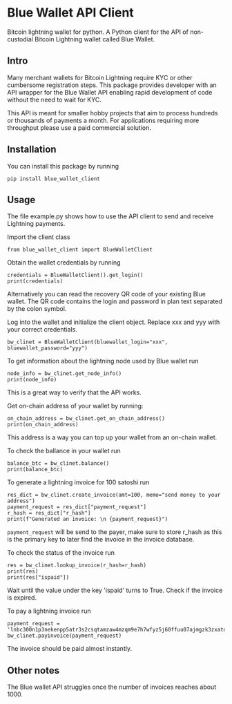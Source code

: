 # Blue Wallet API Client
Bitcoin lightning wallet for python. A Python client for the API of non-custodial Bitcoin Lightning wallet called Blue Wallet.

## Intro

Many merchant wallets for Bitcoin Lightning require KYC or other cumbersome registration steps. This package provides developer 
with an API wrapper for the Blue Wallet API enabling rapid development of code without the need to wait for KYC.

This API is meant for smaller hobby projects that aim to process hundreds or thousands of payments a month. For applications requiring more throughput please use a paid commercial solution.

## Installation

You can install this package by running 
```
pip install blue_wallet_client
```

## Usage

The file example.py shows how to use the API client to send and receive Lightning payments.


Import the client class
```
from blue_wallet_client import BlueWalletClient
```

Obtain the wallet credentials by running 
```
credentials = BlueWalletClient().get_login()
print(credentials)
```

Alternatively you can read the recovery QR code of your existing Blue wallet. The QR code contains the login and password in plan text separated by the colon symbol.

Log into the wallet and initialize the client object. Replace xxx and yyy with your correct credentials.
```
bw_clinet = BlueWalletClient(bluewallet_login="xxx", bluewallet_password="yyy")
```

To get information about the lightning node used by Blue wallet run 
```
node_info = bw_clinet.get_node_info()
print(node_info)
```
This is a great way to verify that the API works.

Get on-chain address of your wallet by running:
```
on_chain_address = bw_clinet.get_on_chain_address()
print(on_chain_address)
```

This address is a way you can top up your wallet from an on-chain wallet.

To check the ballance in your wallet run
```
balance_btc = bw_clinet.balance()
print(balance_btc)
```

To generate a lightning invoice for 100 satoshi run
```
res_dict = bw_clinet.create_invoice(amt=100, memo="send money to your address")
payment_request = res_dict["payment_request"]
r_hash = res_dict["r_hash"]
print(f"Generated an invoice: \n {payment_request}")
```

`payment_request` will be send to the payer, make sure to store r_hash as this is the primary key to later find the invoice in the invoice database.

To check the status of the invoice run 
```
res = bw_clinet.lookup_invoice(r_hash=r_hash)
print(res)
print(res["ispaid"])
```

Wait until the value under the key 'ispaid' turns to True. Check if the invoice is expired.

To pay a lightning invoice run
```
payment_request = 'lnbc300n1p3nekenpp5atr3s2csqtamzaw4mzqm9e7h7wfyz5j60ffuu07ajmgzk3zxatdqdq5w3jhxapqd9h8vmmfvdjscqzpgxqyz5vqsp5npd8t9rnukewm4sz3zwej8eupjuytjayneg9aw0dyuynwszpcurq9qyyssqdtnlkmynnahjspqj5sde5v0z9tzke80xvw8rsjapl7kfrvp6pqnk9qsdfhswnmeu55cav006p8j6k86ed9zkaunc6rx79s5cwjd7epsq4aektn'
bw_clinet.payinvoice(payment_request)
```
The invoice should be paid almost instantly. 

## Other notes

The Blue wallet API struggles once the number of invoices reaches about 1000. 

